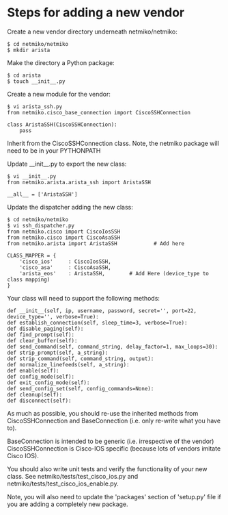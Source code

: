 Steps for adding a new vendor
=======

Create a new vendor directory underneath netmiko/netmiko:

```
$ cd netmiko/netmiko
$ mkdir arista
```
 
Make the directory a Python package:

```
$ cd arista
$ touch __init__.py
```
  
Create a new module for the vendor:

```
$ vi arista_ssh.py
from netmiko.cisco_base_connection import CiscoSSHConnection

class AristaSSH(CiscoSSHConnection):
    pass
```
  
Inherit from the CiscoSSHConnection class. Note, the netmiko package will need to be in 
your PYTHONPATH

Update \_\_init__.py to export the new class:

```
$ vi __init__.py
from netmiko.arista.arista_ssh import AristaSSH

__all__ = ['AristaSSH']
```

Update the dispatcher adding the new class:  

```
$ cd netmiko/netmiko
$ vi ssh_dispatcher.py
from netmiko.cisco import CiscoIosSSH
from netmiko.cisco import CiscoAsaSSH
from netmiko.arista import AristaSSH            # Add here

CLASS_MAPPER = {
    'cisco_ios'     : CiscoIosSSH,
    'cisco_asa'     : CiscoAsaSSH,
    'arista_eos'    : AristaSSH,        # Add Here (device_type to class mapping)
}
```

Your class will need to support the following methods:

```
def __init__(self, ip, username, password, secret='', port=22, device_type='', verbose=True):
def establish_connection(self, sleep_time=3, verbose=True):
def disable_paging(self):
def find_prompt(self):
def clear_buffer(self):
def send_command(self, command_string, delay_factor=1, max_loops=30):
def strip_prompt(self, a_string):
def strip_command(self, command_string, output):
def normalize_linefeeds(self, a_string):
def enable(self):
def config_mode(self):
def exit_config_mode(self):
def send_config_set(self, config_commands=None):
def cleanup(self):
def disconnect(self):
```

As much as possible, you should re-use the inherited methods from CiscoSSHConnection 
and BaseConnection (i.e. only re-write what you have to).

BaseConnection is intended to be generic (i.e. irrespective of the vendor)
CiscoSSHConnection is Cisco-IOS specific (because lots of vendors imitate Cisco IOS).

You should also write unit tests and verify the functionality of your new class.
See netmiko/tests/test_cisco_ios.py and netmiko/tests/test_cisco_ios_enable.py.


  

Note, you will also need to update the 'packages' section of 'setup.py' file if you are adding a 
completely new package.
